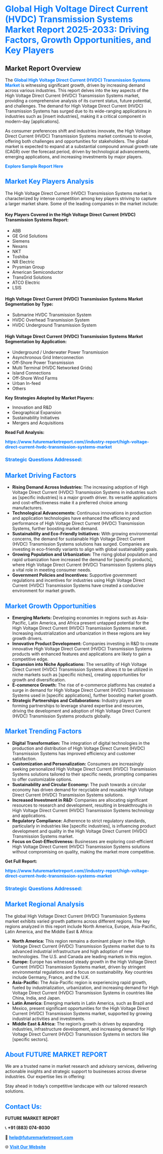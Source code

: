 <h1 style="color: #007BFF;">Global High Voltage Direct Current (HVDC) Transmission Systems Market Report 2025-2033: Driving Factors, Growth Opportunities, and Key Players</h1>

<section id="overview">
<h2>Market Report Overview</h2>
<p>The <a href="https://www.futuremarketreport.com//industry-report/high-voltage-direct-current-hvdc-transmission-systems-market" style="color: #007BFF; text-decoration: none;"><strong>Global High Voltage Direct Current (HVDC) Transmission Systems Market</strong></a> is witnessing significant growth, driven by increasing demand across various industries. This report delves into the key aspects of the High Voltage Direct Current (HVDC) Transmission Systems market, providing a comprehensive analysis of its current status, future potential, and challenges. The demand for High Voltage Direct Current (HVDC) Transmission Systems has surged due to its wide-ranging applications in industries such as [insert industries], making it a critical component in modern-day [applications].</p>
<p>As consumer preferences shift and industries innovate, the High Voltage Direct Current (HVDC) Transmission Systems market continues to evolve, offering both challenges and opportunities for stakeholders. The global market is expected to expand at a substantial compound annual growth rate (CAGR) over the forecast period, driven by technological advancements, emerging applications, and increasing investments by major players.</p>
</section>

<section id="overview">
<p><a href="https://www.futuremarketreport.com//request-sample/reportId=90911" style="color: #007BFF; text-decoration: none;"><strong>Explore Sample Report Here</strong></a></p>
</section>

<section id="key-players">
<h2 style="color: #007BFF;">Market Key Players Analysis</h2>
<p>The High Voltage Direct Current (HVDC) Transmission Systems market is characterized by intense competition among key players striving to capture a larger market share. Some of the leading companies in the market include:</p>
<h4>Key Players Covered in the High Voltage Direct Current (HVDC) Transmission Systems Report:</h4>
<ul><li>ABB</li><li>GE Grid Solutions</li><li>Siemens</li><li>Nexans</li><li>NKT</li><li>Toshiba</li><li>NR Electric</li><li>Prysmian Group</li><li>American Semiconductor</li><li>TransGrid Solutions</li><li>ATCO Electric</li><li>LSIS</li></ul>
<h4>High Voltage Direct Current (HVDC) Transmission Systems Market Segmentation by Type:</h4>
<ul><li>Submarine HVDC Transmission System</li><li>HVDC Overhead Transmission System</li><li>HVDC Underground Transmission System</li></ul>

<h4>High Voltage Direct Current (HVDC) Transmission Systems Market Segmentation by Application:</h4>
<ul><li>Underground / Underwater Power Transmission</li><li>Asynchronous Grid Interconnection</li><li>Off-Shore Power Transmission</li><li>Multi Terminal (HVDC Networked Grids)</li><li>Island Connections</li><li>Off-Shore Wind Farms</li><li>Urban In-feed</li><li>Others</li></ul>
<p><strong>Key Strategies Adopted by Market Players:</strong></p>
<ul>
<li>Innovation and R&D</li>
<li>Geographical Expansion</li>
<li>Sustainability Initiatives</li>
<li>Mergers and Acquisitions</li>
</ul>
</section>

<section>
<p><strong>Read Full Analysis: </strong></p><a href="https://www.futuremarketreport.com//industry-report/high-voltage-direct-current-hvdc-transmission-systems-market" style="color: #007BFF; text-decoration: none;"><strong>https://www.futuremarketreport.com//industry-report/high-voltage-direct-current-hvdc-transmission-systems-market</strong></a>
<h3 style="color: #007BFF;">Strategic Questions Addressed:</h3>
</section>

<section id="driving-factors">
<h2 style="color: #007BFF;">Market Driving Factors</h2>
<ul>
<li><strong>Rising Demand Across Industries:</strong> The increasing adoption of High Voltage Direct Current (HVDC) Transmission Systems in industries such as [specific industries] is a major growth driver. Its versatile applications and cost-effectiveness make it a preferred choice among manufacturers.</li>
<li><strong>Technological Advancements:</strong> Continuous innovations in production and application technologies have enhanced the efficiency and performance of High Voltage Direct Current (HVDC) Transmission Systems, further boosting market demand.</li>
<li><strong>Sustainability and Eco-Friendly Initiatives:</strong> With growing environmental concerns, the demand for sustainable High Voltage Direct Current (HVDC) Transmission Systems solutions has surged. Companies are investing in eco-friendly variants to align with global sustainability goals.</li>
<li><strong>Growing Population and Urbanization:</strong> The rising global population and rapid urbanization have increased the demand for [specific products], where High Voltage Direct Current (HVDC) Transmission Systems plays a vital role in meeting consumer needs.</li>
<li><strong>Government Policies and Incentives:</strong> Supportive government regulations and incentives for industries using High Voltage Direct Current (HVDC) Transmission Systems have created a conducive environment for market growth.</li>
</ul>
</section>

<section id="growth-opportunities">
<h2 style="color: #007BFF;">Market Growth Opportunities</h2>
<ul>
<li><strong>Emerging Markets:</strong> Developing economies in regions such as Asia-Pacific, Latin America, and Africa present untapped potential for the High Voltage Direct Current (HVDC) Transmission Systems market. Increasing industrialization and urbanization in these regions are key growth drivers.</li>
<li><strong>Innovative Product Development:</strong> Companies investing in R&D to create innovative High Voltage Direct Current (HVDC) Transmission Systems products with enhanced features and applications are likely to gain a competitive edge.</li>
<li><strong>Expansion into Niche Applications:</strong> The versatility of High Voltage Direct Current (HVDC) Transmission Systems allows it to be utilized in niche markets such as [specific niches], creating opportunities for growth and diversification.</li>
<li><strong>E-commerce Growth:</strong> The rise of e-commerce platforms has created a surge in demand for High Voltage Direct Current (HVDC) Transmission Systems used in [specific applications], further boosting market growth.</li>
<li><strong>Strategic Partnerships and Collaborations:</strong> Industry players are forming partnerships to leverage shared expertise and resources, driving the development and adoption of High Voltage Direct Current (HVDC) Transmission Systems products globally.</li>
</ul>
</section>

<section id="trending-factors">
<h2 style="color: #007BFF;">Market Trending Factors</h2>
<ul>
<li><strong>Digital Transformation:</strong> The integration of digital technologies in the production and distribution of High Voltage Direct Current (HVDC) Transmission Systems has improved efficiency and customer satisfaction.</li>
<li><strong>Customization and Personalization:</strong> Consumers are increasingly seeking personalized High Voltage Direct Current (HVDC) Transmission Systems solutions tailored to their specific needs, prompting companies to offer customizable options.</li>
<li><strong>Sustainability and Circular Economy:</strong> The push towards a circular economy has driven demand for recyclable and reusable High Voltage Direct Current (HVDC) Transmission Systems solutions.</li>
<li><strong>Increased Investment in R&D:</strong> Companies are allocating significant resources to research and development, resulting in breakthroughs in High Voltage Direct Current (HVDC) Transmission Systems technology and applications.</li>
<li><strong>Regulatory Compliance:</strong> Adherence to strict regulatory standards, particularly in industries like [specific industries], is influencing product development and quality in the High Voltage Direct Current (HVDC) Transmission Systems market.</li>
<li><strong>Focus on Cost-Effectiveness:</strong> Businesses are exploring cost-efficient High Voltage Direct Current (HVDC) Transmission Systems solutions without compromising on quality, making the market more competitive.</li>
</ul>
</section>

<section>
<p><strong>Get Full Report: </strong></p><a href="https://www.futuremarketreport.com//industry-report/high-voltage-direct-current-hvdc-transmission-systems-market" style="color: #007BFF; text-decoration: none;"><strong>https://www.futuremarketreport.com//industry-report/high-voltage-direct-current-hvdc-transmission-systems-market</strong></a>
<h3 style="color: #007BFF;">Strategic Questions Addressed:</h3>
</section>


<section id="regional-analysis">
<h2 style="color: #007BFF;">Market Regional Analysis</h2>
<p>The global High Voltage Direct Current (HVDC) Transmission Systems market exhibits varied growth patterns across different regions. The key regions analyzed in this report include North America, Europe, Asia-Pacific, Latin America, and the Middle East & Africa:</p>
<ul>
<li><strong>North America:</strong> This region remains a dominant player in the High Voltage Direct Current (HVDC) Transmission Systems market due to its advanced industrial infrastructure and high adoption of new technologies. The U.S. and Canada are leading markets in this region.</li>
<li><strong>Europe:</strong> Europe has witnessed steady growth in the High Voltage Direct Current (HVDC) Transmission Systems market, driven by stringent environmental regulations and a focus on sustainability. Key countries include Germany, France, and the U.K.</li>
<li><strong>Asia-Pacific:</strong> The Asia-Pacific region is experiencing rapid growth, fueled by industrialization, urbanization, and increasing demand for High Voltage Direct Current (HVDC) Transmission Systems in countries like China, India, and Japan.</li>
<li><strong>Latin America:</strong> Emerging markets in Latin America, such as Brazil and Mexico, present significant opportunities for the High Voltage Direct Current (HVDC) Transmission Systems market, supported by growing industrial activities and investments.</li>
<li><strong>Middle East & Africa:</strong> The region’s growth is driven by expanding industries, infrastructure development, and increasing demand for High Voltage Direct Current (HVDC) Transmission Systems in sectors like [specific sectors].</li>
</ul>
</section>

<footer>
<h2 style="color: #007BFF;">About FUTURE MARKET REPORT</h2>
<p>We are a trusted name in market research and advisory services, delivering actionable insights and strategic support to businesses across diverse industries. Our expertise lies in offering:</p>

<p>Stay ahead in today’s competitive landscape with our tailored research solutions.</p>

<h2 style="color: #007BFF;">Contact Us:</h2>
<p><strong>FUTURE MARKET REPORT</strong></p>
<p>📞 <strong>+91 (883) 074-8030</strong></p>
<p>📧 <strong><a href="mailto:help@futuremarketreport.com" style="color: #007BFF;">help@futuremarketreport.com</a></strong></p>
<p>🌐 <strong><a href="https://www.futuremarketreport.com/" style="color: #007BFF;">Visit Our Website</a></strong></p>
</footer>